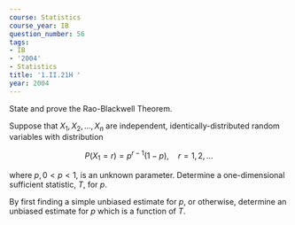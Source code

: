 ```yaml
---
course: Statistics
course_year: IB
question_number: 56
tags:
- IB
- '2004'
- Statistics
title: '1.II.21H '
year: 2004
---
```



State and prove the Rao-Blackwell Theorem.

Suppose that $X_{1}, X_{2}, \ldots, X_{n}$ are independent, identically-distributed random variables with distribution

$$P\left(X_{1}=r\right)=p^{r-1}(1-p), \quad r=1,2, \ldots$$

where $p, 0<p<1$, is an unknown parameter. Determine a one-dimensional sufficient statistic, $T$, for $p$.

By first finding a simple unbiased estimate for $p$, or otherwise, determine an unbiased estimate for $p$ which is a function of $T$.